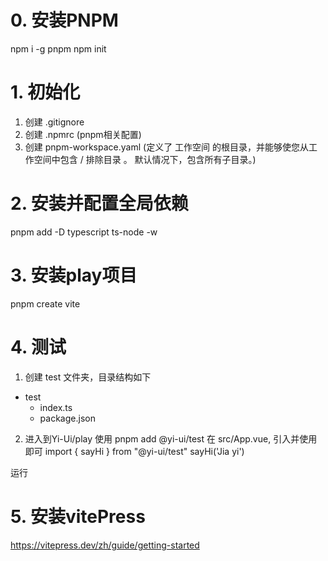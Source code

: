 # 0. 安装PNPM
npm i -g pnpm
npm init

# 1. 初始化
1. 创建 .gitignore 
2. 创建 .npmrc (pnpm相关配置)
3. 创建 pnpm-workspace.yaml (定义了 工作空间 的根目录，并能够使您从工作空间中包含 / 排除目录 。 默认情况下，包含所有子目录。)

# 2. 安装并配置全局依赖
pnpm add -D typescript ts-node -w

# 3. 安装play项目
pnpm create vite

# 4. 测试
1. 创建 test 文件夹，目录结构如下
- test
    - index.ts
    - package.json

2. 进入到Yi-Ui/play
使用 pnpm add @yi-ui/test
在 src/App.vue, 引入并使用即可
import { sayHi } from "@yi-ui/test"
sayHi('Jia yi')

运行

# 5. 安装vitePress
https://vitepress.dev/zh/guide/getting-started




